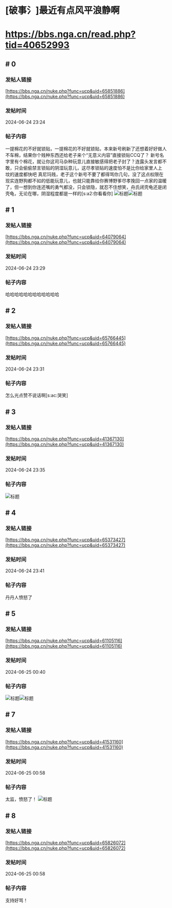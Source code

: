 # [破事氵]最近有点风平浪静啊
# https://bbs.nga.cn/read.php?tid=40652993

## \# 0
### 发帖人链接
[https://bbs.nga.cn/nuke.php?func=ucp&uid=65851886](https://bbs.nga.cn/nuke.php?func=ucp&uid=65851886)
### 发帖时间
2024-06-24 23:24
### 帖子内容
一提棉花的不好就锁贴，一提棉花的不好就锁贴，本来新号刷新了还想着好好做人不车棉，结果你个贱种东西还给老子来个“无意义内容”直接锁贴CCQ了？
新号名字里有个棉花，就让你这司马杂种玩意儿直接敏感得把老子封了？连露头发言都不敢，只会偷偷禁言锁贴的阴湿玩意儿，这尽孝锁贴的速度怕不是比你给家里人上 坟的速度都快吧
真尼玛贱，老子这个新号不要了都得骂你几句，没了这点权限在现实连野狗都不如的低能玩意儿，也就只能靠给你赛博野爹尽孝挽回一点家的温暖了，但一想到你连还嘴的勇气都没，只会锁隐，就忍不住想笑，舟氏闭壳龟还是闭壳龟，无论在哪，阴湿程度都是一样的[s:a2:你看看你]
![标题](https://img.nga.178.com/attachments/mon_202406/24/bwQ8zvc-cqlxKrT1kSew-sg.jpg)![标题](https://img.nga.178.com/attachments/mon_202406/24/bwQ8zvc-k40uK2fT3cSq8-sg.jpg)
## \# 1
### 发帖人链接
[https://bbs.nga.cn/nuke.php?func=ucp&uid=64079064](https://bbs.nga.cn/nuke.php?func=ucp&uid=64079064)
### 发帖时间
2024-06-24 23:29
### 帖子内容
哈哈哈哈哈哈哈哈哈哈哈哈
## \# 2
### 发帖人链接
[https://bbs.nga.cn/nuke.php?func=ucp&uid=65766445](https://bbs.nga.cn/nuke.php?func=ucp&uid=65766445)
### 发帖时间
2024-06-24 23:31
### 帖子内容
怎么光点赞不说话啊[s:ac:哭笑]
## \# 3
### 发帖人链接
[https://bbs.nga.cn/nuke.php?func=ucp&uid=41367130](https://bbs.nga.cn/nuke.php?func=ucp&uid=41367130)
### 发帖时间
2024-06-24 23:35
### 帖子内容
![标题](https://img.nga.178.com/attachments/mon_202406/24/bwQo65f-h9rwZdT1kShs-1fl.jpg)
## \# 4
### 发帖人链接
[https://bbs.nga.cn/nuke.php?func=ucp&uid=65373427](https://bbs.nga.cn/nuke.php?func=ucp&uid=65373427)
### 发帖时间
2024-06-24 23:41
### 帖子内容
丹丹人愤怒了
## \# 5
### 发帖人链接
[https://bbs.nga.cn/nuke.php?func=ucp&uid=61105116](https://bbs.nga.cn/nuke.php?func=ucp&uid=61105116)
### 发帖时间
2024-06-25 00:40
### 帖子内容
![标题](https://img.nga.178.com/attachments/mon_202406/25/bwQk8p-h4ixK1xT3cSk0-lf.jpg)![标题](https://img.nga.178.com/attachments/mon_202406/25/bwQk8p-hubhK2lT3cSu0-ws.jpg)
## \# 7
### 发帖人链接
[https://bbs.nga.cn/nuke.php?func=ucp&uid=41531160](https://bbs.nga.cn/nuke.php?func=ucp&uid=41531160)
### 发帖时间
2024-06-25 00:58
### 帖子内容
太监，愤怒了！
![标题](https://img.nga.178.com/attachments/mon_202406/25/bwQk8p-fobkK1aT3cSk0-oh.jpeg)
## \# 8
### 发帖人链接
[https://bbs.nga.cn/nuke.php?func=ucp&uid=65826072](https://bbs.nga.cn/nuke.php?func=ucp&uid=65826072)
### 发帖时间
2024-06-25 00:58
### 帖子内容
支持好骂！
